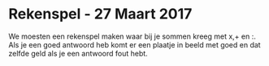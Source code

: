 # Rekenspel - 27 Maart 2017

We moesten een rekenspel maken waar bij je sommen kreeg met x,+ en :. Als je een goed antwoord heb komt er een plaatje in beeld met goed en dat zelfde geld als je een antwoord fout hebt.
